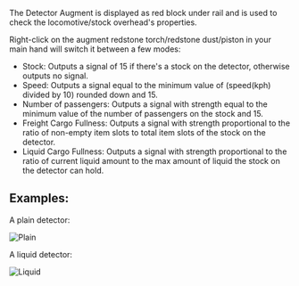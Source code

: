 The Detector Augment is displayed as red block under rail and is used to check the locomotive/stock overhead's properties.

Right-click on the augment redstone torch/redstone dust/piston in your main hand will switch it between a few modes:
* Stock: Outputs a signal of 15 if there's a stock on the detector, otherwise outputs no signal.
* Speed: Outputs a signal equal to the minimum value of (speed(kph) divided by 10) rounded down and 15.
* Number of passengers: Outputs a signal with strength equal to the minimum value of the number of passengers on the stock and 15.
* Freight Cargo Fullness: Outputs a signal with strength proportional to the ratio of non-empty item slots to total item slots of the stock on the detector.
* Liquid Cargo Fullness: Outputs a signal with strength proportional to the ratio of current liquid amount to the max amount of liquid the stock on the detector can hold.

## Examples:
A plain detector:

![Plain](immersiverailroading:wiki/images/detector1.png)

A liquid detector:

![Liquid](immersiverailroading:wiki/images/detector2.png)